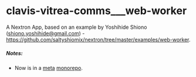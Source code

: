 # clavis-vitrea-comms___web-worker
A Nextron App, based on an example by Yoshihide Shiono (shiono.yoshihide@gmail.com) - https://github.com/saltyshiomix/nextron/tree/master/examples/web-worker.
##### Notes:
- Now is in a [meta](https://github.com/mateodelnorte/meta) [monorepo](https://github.com/mzhukov1973/clavis-vitrea-comms-meta-monorepo).
